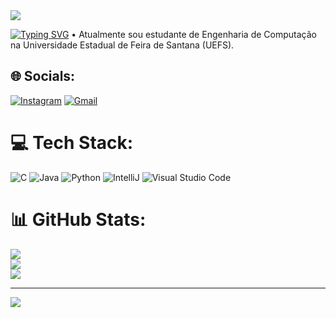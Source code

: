<img src="https://capsule-render.vercel.app/api?type=waving&color=FF1493&height=125&section=header"/>

[![Typing SVG](https://readme-typing-svg.herokuapp.com/?color=FF1493&size=35&center=true&vCenter=true&width=1000&lines=OLÁ,+ME+CHAMO+LAIZA)](https:git.io/typing-svg)
• Atualmente sou estudante de Engenharia de Computação <br>na Universidade Estadual de Feira de Santana (UEFS).


## 🌐 Socials:
[![Instagram](https://img.shields.io/badge/Instagram-%23E4405F.svg?logo=Instagram&logoColor=white)](https://instagram.com/laizagordiano) 
[![Gmail](https://img.shields.io/badge/Gmail-%23E4405F.svg?logo=Gmail&logoColor=white)](mailto:laizagordiano.5@gmail.com)
# 💻 Tech Stack:
![C](https://img.shields.io/badge/c-%2300599C.svg?style=flat&logo=c&logoColor=white) ![Java](https://img.shields.io/badge/java-%23ED8B00.svg?style=flat&logo=java&logoColor=white) ![Python](https://img.shields.io/badge/python-3670A0?style=flat&logo=python&logoColor=ffdd54) ![IntelliJ](https://img.shields.io/badge/IntelliJ-%7B68EE.svg?style=plastic&logo=IntelliJIDEA&logoColor=black) ![Visual Studio Code](https://img.shields.io/badge/VisualStudioCode-%DC143C.svg?style=plastic&logo=VisualStudioCode&logoColor=black)
# 📊 GitHub Stats:
![](https://github-readme-stats.vercel.app/api?username=laizagordiano&theme=bear&hide_border=true&include_all_commits=false&count_private=true)<br/>
![](https://github-readme-streak-stats.herokuapp.com/?user=laizagordiano&theme=bear&hide_border=true)<br/>
![](https://github-readme-stats.vercel.app/api/top-langs/?username=laizagordiano&theme=bear&hide_border=true&include_all_commits=false&count_private=true&layout=compact)

---
[![](https://visitcount.itsvg.in/api?id=laizagordiano&icon=0&color=0)](https://visitcount.itsvg.in)

<!-- Proudly created with GPRM ( https://gprm.itsvg.in ) -->
